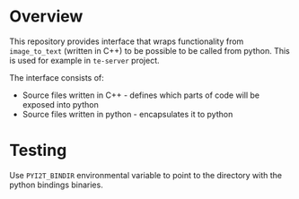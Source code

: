 # Overview

This repository provides interface that wraps functionality from `image_to_text` (written in C++) to be possible to be called from python. This is used for example in `te-server` project. 

The interface consists of:
- Source files written in C++ - defines which parts of code will be exposed into python
- Source files written in python - encapsulates it to python

# Testing

Use `PYI2T_BINDIR` environmental variable to point to the directory with the python bindings binaries.